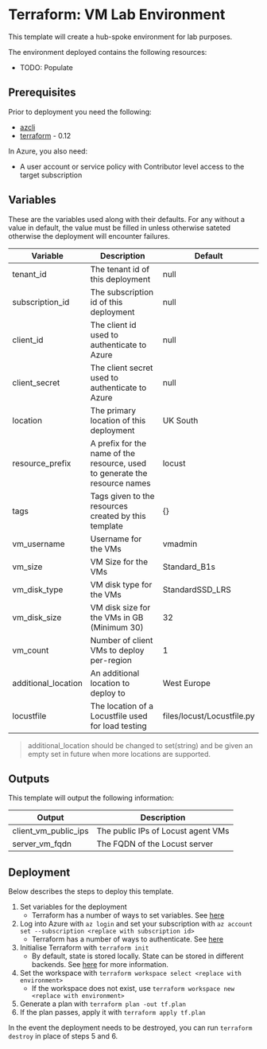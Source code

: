 Terraform: VM Lab Environment
====================================

This template will create a hub-spoke environment for lab purposes.

The environment deployed contains the following resources:
* TODO: Populate

Prerequisites
-------------

Prior to deployment you need the following:
* [azcli](https://docs.microsoft.com/en-us/cli/azure/install-azure-cli?view=azure-cli-latest)
* [terraform](https://www.terraform.io/) - 0.12

In Azure, you also need:
* A user account or service policy with Contributor level access to the target subscription

Variables
---------

These are the variables used along with their defaults. For any without a value in default, the value must be filled in unless otherwise sateted otherwise the deployment will encounter failures.

|Variable|Description|Default|
|-|-|-|
|tenant_id|The tenant id of this deployment|null|
|subscription_id|The subscription id of this deployment|null|
|client_id|The client id used to authenticate to Azure|null|
|client_secret|The client secret used to authenticate to Azure|null|
|location|The primary location of this deployment|UK South|
|resource_prefix|A prefix for the name of the resource, used to generate the resource names|locust|
|tags|Tags given to the resources created by this template|{}|
|vm_username|Username for the VMs|vmadmin|
|vm_size|VM Size for the VMs|Standard_B1s|
|vm_disk_type|VM disk type for the VMs|StandardSSD_LRS|
|vm_disk_size|VM disk size for the VMs in GB (Minimum 30)|32|
|vm_count|Number of client VMs to deploy per-region|1|
|additional_location|An additional location to deploy to|West Europe|
|locustfile|The location of a Locustfile used for load testing|files/locust/Locustfile.py|

> additional_location should be changed to set(string) and be given an empty set in future when more locations are supported.

Outputs
-------

This template will output the following information:

|Output|Description|
|-|-|
|client_vm_public_ips|The public IPs of Locust agent VMs|
|server_vm_fqdn|The FQDN of the Locust server|

Deployment
----------

Below describes the steps to deploy this template.

1. Set variables for the deployment
    * Terraform has a number of ways to set variables. See [here](https://www.terraform.io/docs/configuration/variables.html#assigning-values-to-root-module-variables)
2. Log into Azure with `az login` and set your subscription with `az account set --subscription <replace with subscription id>`
    * Terraform has a number of ways to authenticate. See [here](https://www.terraform.io/docs/providers/azurerm/guides/azure_cli.html)
3. Initialise Terraform with `terraform init`
    * By default, state is stored locally. State can be stored in different backends. See [here](https://www.terraform.io/docs/backends/types/index.html) for more information.
4. Set the workspace with `terraform workspace select <replace with environment>`
    * If the workspace does not exist, use `terraform workspace new <replace with environment>`
5. Generate a plan with `terraform plan -out tf.plan`
6. If the plan passes, apply it with `terraform apply tf.plan`

In the event the deployment needs to be destroyed, you can run `terraform destroy` in place of steps 5 and 6.